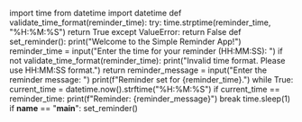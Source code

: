 import time
from datetime import datetime
def validate_time_format(reminder_time):
    try:
        time.strptime(reminder_time, "%H:%M:%S")
        return True
    except ValueError:
        return False
def set_reminder():
    print("Welcome to the Simple Reminder App!")
    reminder_time = input("Enter the time for your reminder (HH:MM:SS): ")
    if not validate_time_format(reminder_time):
        print("Invalid time format. Please use HH:MM:SS format.")
        return
    reminder_message = input("Enter the reminder message: ")
    print(f"Reminder set for {reminder_time}.")
    while True:
        current_time = datetime.now().strftime("%H:%M:%S")
        if current_time == reminder_time:
            print(f"Reminder: {reminder_message}")
            break
        time.sleep(1) 
if __name__ == "__main__":
    set_reminder()

